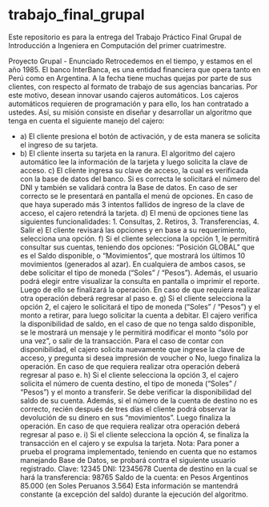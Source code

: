 # trabajo_final_grupal
Este repositorio es para la entrega del Trabajo Práctico Final Grupal de Introducción a Ingeniera en Computación del primer cuatrimestre.

Proyecto Grupal - Enunciado
Retrocedemos en el tiempo, y estamos en el año 1985. El banco InterBanca, es una entidad
financiera que opera tanto en Perú como en Argentina. A la fecha tiene muchas quejas por parte de
sus clientes, con respecto al formato de trabajo de sus agencias bancarias. Por este motivo, desean
innovar usando cajeros automáticos. Los cajeros automáticos requieren de programación y para
ello, los han contratado a ustedes. Así, su misión consiste en diseñar y desarrollar un algoritmo que
tenga en cuenta el siguiente manejo del cajero:
- a) El cliente presiona el botón de activación, y de esta manera se solicita el ingreso de su tarjeta.
- b) El cliente inserta su tarjeta en la ranura. El algoritmo del cajero automático lee la información de
la tarjeta y luego solicita la clave de acceso.
c) El cliente ingresa su clave de acceso, la cual es verificada con la base de datos del banco. Si es
correcta le solicitará el número del DNI y también se validará contra la Base de datos. En caso de ser
correcto se le presentará en pantalla el menú de opciones. En caso de que haya superado más 3
intentos fallidos de ingreso de la clave de acceso, el cajero retendrá la tarjeta.
d) El menú de opciones tiene las siguientes funcionalidades: 1. Consultas, 2. Retiros, 3.
Transferencias, 4. Salir
e) El cliente revisará las opciones y en base a su requerimiento, selecciona una opción.
f) Si el cliente selecciona la opción 1, le permitirá consultar sus cuentas, teniendo dos opciones:
“Posición GLOBAL” que es el Saldo disponible, o “Movimientos”, que mostrará los últimos 10
movimientos (generados al azar). En cualquiera de ambos casos, se debe solicitar el tipo de moneda
(“Soles” / “Pesos”). Además, el usuario podrá elegir entre visualizar la consulta en pantalla o
imprimir el reporte. Luego de ello se finalizará la operación. En caso de que requiera realizar otra
operación deberá regresar al paso e.
g) Si el cliente selecciona la opción 2, el cajero le solicitará el tipo de moneda (“Soles” / “Pesos”) y
el monto a retirar, para luego solicitar la cuenta a debitar. El cajero verifica la disponibilidad de saldo,
en el caso de que no tenga saldo disponible, se le mostrará un mensaje y le permitirá modificar el
monto “sólo por una vez”, o salir de la transacción. Para el caso de contar con disponibilidad, el
cajero solicita nuevamente que ingrese la clave de acceso, y pregunta si desea impresión de voucher
o No, luego finaliza la operación. En caso de que requiera realizar otra operación deberá regresar
al paso e.
h) Si el cliente selecciona la opción 3, el cajero solicita el número de cuenta destino, el tipo de
moneda (“Soles” / “Pesos”) y el monto a transferir. Se debe verificar la disponibilidad del saldo de
su cuenta. Además, si el número de la cuenta de destino no es correcto, recién después de tres días
el cliente podrá observar la devolución de su dinero en sus “movimientos”. Luego finaliza la
operación. En caso de que requiera realizar otra operación deberá regresar al paso e.
i) Si el cliente selecciona la opción 4, se finaliza la transacción en el cajero y se expulsa la tarjeta.
Nota: Para poner a prueba el programa implementado, teniendo en cuenta que no estamos
manejando Base de Datos, se probará contra el siguiente usuario registrado.
Clave: 12345
DNI: 12345678
Cuenta de destino en la cual se hará la transferencia: 98765
Saldo de la cuenta: en Pesos Argentinos 85.000 (en Soles Peruanos 3.564)
Esta información se mantendrá constante (a excepción del saldo) durante la ejecución del
algoritmo.
